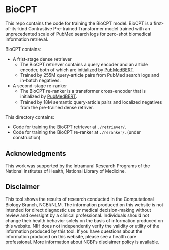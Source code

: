 # BioCPT

This repo contains the code for training the BioCPT model. BioCPT is a first-of-its-kind Contrastive Pre-trained Transformer model trained with an unprecedented scale of PubMed search logs for zero-shot biomedical information retrieval. 

BioCPT contains:
- A frist-stage dense retriever
  - The BioCPT retriever contains a query encoder and an article encoder, both of which are initialized by [PubMedBERT](https://huggingface.co/microsoft/BiomedNLP-PubMedBERT-base-uncased-abstract-fulltext).   
  - Trained by 255M query-article pairs from PubMed search logs and in-batch negatives. 
- A second-stage re-ranker
  - The BioCPT re-ranker is a transformer cross-encoder that is initialized by [PubMedBERT](https://huggingface.co/microsoft/BiomedNLP-PubMedBERT-base-uncased-abstract-fulltext).
  - Trained by 18M semantic query-article pairs and localized negatives from the pre-trained dense retriver. 
  
This directory contains:
- Code for training the BioCPT retriever at `./retriever/`.
- Code for training the BioCPT re-ranker at `./reranker/`. (under construction)

## Acknowledgments

This work was supported by the Intramural Research Programs of the National Institutes of Health, National Library of Medicine.

## Disclaimer

This tool shows the results of research conducted in the Computational Biology Branch, NCBI/NLM. The information produced on this website is not intended for direct diagnostic use or medical decision-making without review and oversight by a clinical professional. Individuals should not change their health behavior solely on the basis of information produced on this website. NIH does not independently verify the validity or utility of the information produced by this tool. If you have questions about the information produced on this website, please see a health care professional. More information about NCBI's disclaimer policy is available.
